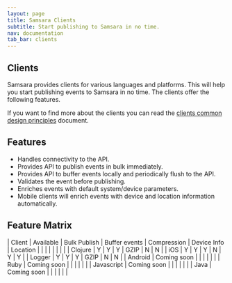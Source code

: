 ```yaml
---
layout: page
title: Samsara Clients
subtitle: Start publishing to Samsara in no time.
nav: documentation
tab_bar: clients
---
```


## Clients
Samsara provides clients for various languages and platforms. This will help you start publishing events to Samsara in no time. The clients offer the following features.

If you want to find more about the clients you can read the [clients common design principles](/docs/design/clients-design) document.

## Features
* Handles connectivity to the API.
* Provides API to publish events in bulk immediately.
* Provides API to buffer events locally and periodically flush to the API.
* Validates the event before publishing.
* Enriches events with default system/device parameters.
* Mobile clients will enrich events with device and location information automatically.


## Feature Matrix

| Client     | Available   | Bulk Publish | Buffer events | Compression | Device Info | Location |
| | | | | | |
| Clojure    | Y           | Y            | Y             | GZIP        | N           | N        |
| iOS        | Y           | Y            | Y             | N           | Y           | Y        |
| Logger     | Y           | Y            | Y             | GZIP        | N           | N        |
| Android    | Coming soon | | | | | |
| Ruby       | Coming soon | | | | | |
| Javascript | Coming soon | | | | | |
| Java       | Coming soon | | | | | |
